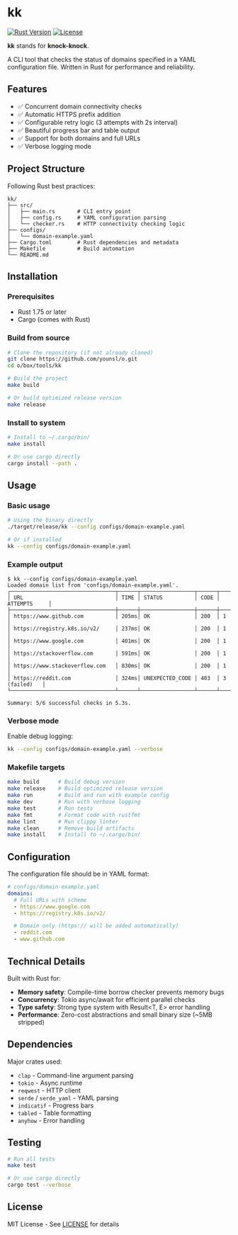 # kk

[![Rust Version](https://img.shields.io/badge/Rust-1.75+-orange?style=flat-square&logo=rust&color=black&logoColor=white)](https://www.rust-lang.org/)
[![License](https://img.shields.io/badge/License-MIT-blue.svg?style=flat-square&color=black)](https://opensource.org/licenses/MIT)

**kk** stands for **knock-knock**.

A CLI tool that checks the status of domains specified in a YAML configuration file. Written in Rust for performance and reliability.

## Features

- ✅ Concurrent domain connectivity checks
- ✅ Automatic HTTPS prefix addition
- ✅ Configurable retry logic (3 attempts with 2s interval)
- ✅ Beautiful progress bar and table output
- ✅ Support for both domains and full URLs
- ✅ Verbose logging mode

## Project Structure

Following Rust best practices:

```
kk/
├── src/
│   ├── main.rs       # CLI entry point
│   ├── config.rs     # YAML configuration parsing
│   └── checker.rs    # HTTP connectivity checking logic
├── configs/
│   └── domain-example.yaml
├── Cargo.toml        # Rust dependencies and metadata
├── Makefile          # Build automation
└── README.md
```

## Installation

### Prerequisites

- Rust 1.75 or later
- Cargo (comes with Rust)

### Build from source

```bash
# Clone the repository (if not already cloned)
git clone https://github.com/younsl/o.git
cd o/box/tools/kk

# Build the project
make build

# Or build optimized release version
make release
```

### Install to system

```bash
# Install to ~/.cargo/bin/
make install

# Or use cargo directly
cargo install --path .
```

## Usage

### Basic usage

```bash
# Using the binary directly
./target/release/kk --config configs/domain-example.yaml

# Or if installed
kk --config configs/domain-example.yaml
```

### Example output

```console
$ kk --config configs/domain-example.yaml
Loaded domain list from 'configs/domain-example.yaml'.
┌─────────────────────────────────┬──────┬─────────────────┬──────┬──────────────┐
│ URL                             │ TIME │ STATUS          │ CODE │ ATTEMPTS     │
├─────────────────────────────────┼──────┼─────────────────┼──────┼──────────────┤
│ https://www.github.com          │ 205ms│ OK              │ 200  │ 1            │
│ https://registry.k8s.io/v2/     │ 237ms│ OK              │ 200  │ 1            │
│ https://www.google.com          │ 401ms│ OK              │ 200  │ 1            │
│ https://stackoverflow.com       │ 591ms│ OK              │ 200  │ 1            │
│ https://www.stackoverflow.com   │ 830ms│ OK              │ 200  │ 1            │
│ https://reddit.com              │ 324ms│ UNEXPECTED_CODE │ 403  │ 3 (failed)   │
└─────────────────────────────────┴──────┴─────────────────┴──────┴──────────────┘

Summary: 5/6 successful checks in 5.3s.
```

### Verbose mode

Enable debug logging:

```bash
kk --config configs/domain-example.yaml --verbose
```

### Makefile targets

```bash
make build      # Build debug version
make release    # Build optimized release version
make run        # Build and run with example config
make dev        # Run with verbose logging
make test       # Run tests
make fmt        # Format code with rustfmt
make lint       # Run clippy linter
make clean      # Remove build artifacts
make install    # Install to ~/.cargo/bin/
```

## Configuration

The configuration file should be in YAML format:

```yaml
# configs/domain-example.yaml
domains:
  # Full URLs with scheme
  - https://www.google.com
  - https://registry.k8s.io/v2/

  # Domain only (https:// will be added automatically)
  - reddit.com
  - www.github.com
```

## Technical Details

Built with Rust for:
- **Memory safety**: Compile-time borrow checker prevents memory bugs
- **Concurrency**: Tokio async/await for efficient parallel checks
- **Type safety**: Strong type system with Result<T, E> error handling
- **Performance**: Zero-cost abstractions and small binary size (~5MB stripped)

## Dependencies

Major crates used:
- `clap` - Command-line argument parsing
- `tokio` - Async runtime
- `reqwest` - HTTP client
- `serde` / `serde_yaml` - YAML parsing
- `indicatif` - Progress bars
- `tabled` - Table formatting
- `anyhow` - Error handling

## Testing

```bash
# Run all tests
make test

# Or use cargo directly
cargo test --verbose
```

## License

MIT License - See [LICENSE](../../LICENSE) for details
